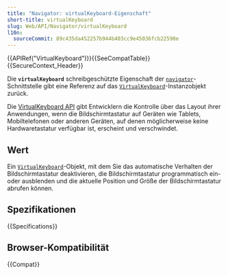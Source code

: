 ```yaml
---
title: "Navigator: virtualKeyboard-Eigenschaft"
short-title: virtualKeyboard
slug: Web/API/Navigator/virtualKeyboard
l10n:
  sourceCommit: 89c435da452257b944b403cc9e45036fcb22590e
---
```


{{APIRef("VirtualKeyboard")}}{{SeeCompatTable}}{{SecureContext_Header}}

Die **`virtualKeyboard`** schreibgeschützte Eigenschaft
der [`navigator`](/de/docs/Web/API/Navigator)-Schnittstelle gibt eine Referenz auf das [`VirtualKeyboard`](/de/docs/Web/API/VirtualKeyboard)-Instanzobjekt zurück.

Die [VirtualKeyboard API](/de/docs/Web/API/VirtualKeyboard_API) gibt Entwicklern die Kontrolle über das Layout ihrer Anwendungen, wenn die Bildschirmtastatur auf Geräten wie Tablets, Mobiltelefonen oder anderen Geräten, auf denen möglicherweise keine Hardwaretastatur verfügbar ist, erscheint und verschwindet.

## Wert

Ein [`VirtualKeyboard`](/de/docs/Web/API/VirtualKeyboard)-Objekt, mit dem Sie das automatische Verhalten der Bildschirmtastatur deaktivieren, die Bildschirmtastatur programmatisch ein- oder ausblenden und die aktuelle Position und Größe der Bildschirmtastatur abrufen können.

## Spezifikationen

{{Specifications}}

## Browser-Kompatibilität

{{Compat}}
